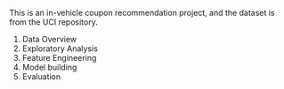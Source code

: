 This is an in-vehicle coupon recommendation project, and the dataset is from the UCI repository.

1. Data Overview
2. Exploratory Analysis
3. Feature Engineering
4. Model building
5. Evaluation
